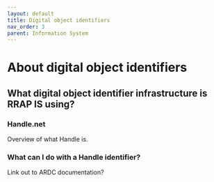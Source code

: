 ```yaml
---
layout: default
title: Digital object identifiers
nav_order: 3
parent: Information System
---
```


# About digital object identifiers

## What digital object identifier infrastructure is RRAP IS using? 

### Handle.net 

Overview of what Handle is.

### What can I do with a Handle identifier?

Link out to ARDC documentation?